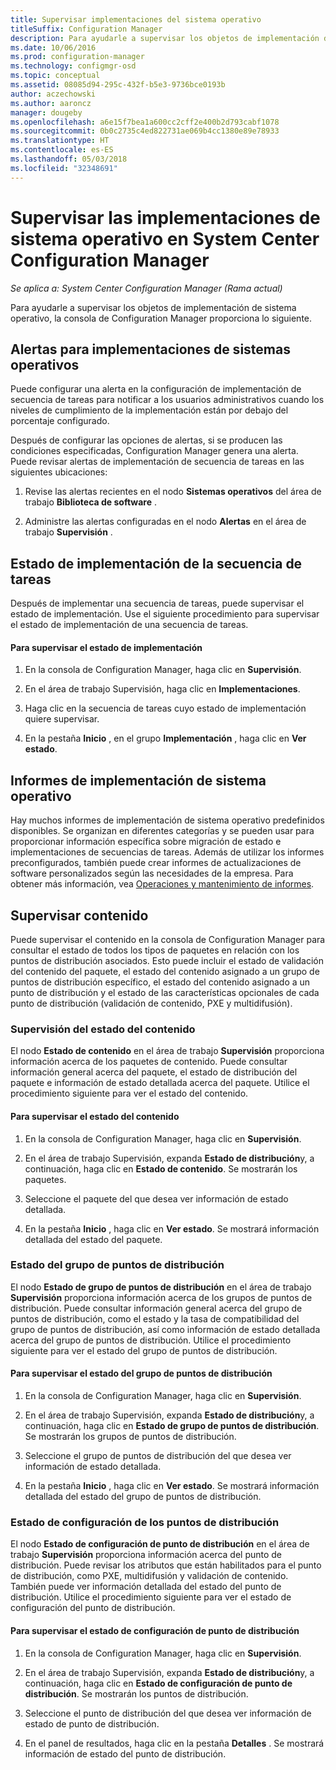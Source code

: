 ```yaml
---
title: Supervisar implementaciones del sistema operativo
titleSuffix: Configuration Manager
description: Para ayudarle a supervisar los objetos de implementación de sistema operativo, la consola de Configuration Manager proporciona varios indicadores de estado, informes y alertas.
ms.date: 10/06/2016
ms.prod: configuration-manager
ms.technology: configmgr-osd
ms.topic: conceptual
ms.assetid: 08085d94-295c-432f-b5e3-9736bce0193b
author: aczechowski
ms.author: aaroncz
manager: dougeby
ms.openlocfilehash: a6e15f7bea1a600cc2cff2e400b2d793cabf1078
ms.sourcegitcommit: 0b0c2735c4ed822731ae069b4cc1380e89e78933
ms.translationtype: HT
ms.contentlocale: es-ES
ms.lasthandoff: 05/03/2018
ms.locfileid: "32348691"
---
```

# <a name="monitor-operating-system-deployments-in-system-center-configuration-manager"></a>Supervisar las implementaciones de sistema operativo en System Center Configuration Manager

*Se aplica a: System Center Configuration Manager (Rama actual)*

Para ayudarle a supervisar los objetos de implementación de sistema operativo, la consola de Configuration Manager proporciona lo siguiente.  


##  <a name="BKMK_OSDAlerts"></a> Alertas para implementaciones de sistemas operativos  
 Puede configurar una alerta en la configuración de implementación de secuencia de tareas para notificar a los usuarios administrativos cuando los niveles de cumplimiento de la implementación están por debajo del porcentaje configurado.  

 Después de configurar las opciones de alertas, si se producen las condiciones especificadas, Configuration Manager genera una alerta. Puede revisar alertas de implementación de secuencia de tareas en las siguientes ubicaciones:  

1.  Revise las alertas recientes en el nodo **Sistemas operativos** del área de trabajo **Biblioteca de software** .  

2.  Administre las alertas configuradas en el nodo **Alertas** en el área de trabajo **Supervisión** .  

##  <a name="BKMK_TSDeployStatus"></a> Estado de implementación de la secuencia de tareas  
 Después de implementar una secuencia de tareas, puede supervisar el estado de implementación. Use el siguiente procedimiento para supervisar el estado de implementación de una secuencia de tareas.  

#### <a name="to-monitor-deployment-status"></a>Para supervisar el estado de implementación  

1.  En la consola de Configuration Manager, haga clic en **Supervisión**.  

2.  En el área de trabajo Supervisión, haga clic en **Implementaciones**.  

3.  Haga clic en la secuencia de tareas cuyo estado de implementación quiere supervisar.  

4.  En la pestaña **Inicio** , en el grupo **Implementación** , haga clic en **Ver estado**.  

##  <a name="BKMK_TSReports"></a> Informes de implementación de sistema operativo  
 Hay muchos informes de implementación de sistema operativo predefinidos disponibles. Se organizan en diferentes categorías y se pueden usar para proporcionar información específica sobre migración de estado e implementaciones de secuencias de tareas. Además de utilizar los informes preconfigurados, también puede crear informes de actualizaciones de software personalizados según las necesidades de la empresa. Para obtener más información, vea [Operaciones y mantenimiento de informes](../../core/servers/manage/operations-and-maintenance-for-reporting.md).  

##  <a name="BKMK_MonitorContent"></a> Supervisar contenido  
 Puede supervisar el contenido en la consola de Configuration Manager para consultar el estado de todos los tipos de paquetes en relación con los puntos de distribución asociados. Esto puede incluir el estado de validación del contenido del paquete, el estado del contenido asignado a un grupo de puntos de distribución específico, el estado del contenido asignado a un punto de distribución y el estado de las características opcionales de cada punto de distribución (validación de contenido, PXE y multidifusión).  

###  <a name="BKMK_ContentStatus"></a> Supervisión del estado del contenido  
 El nodo **Estado de contenido** en el área de trabajo **Supervisión** proporciona información acerca de los paquetes de contenido. Puede consultar información general acerca del paquete, el estado de distribución del paquete e información de estado detallada acerca del paquete. Utilice el procedimiento siguiente para ver el estado del contenido.  

#### <a name="to-monitor-content-status"></a>Para supervisar el estado del contenido  

1.  En la consola de Configuration Manager, haga clic en **Supervisión**.  

2.  En el área de trabajo Supervisión, expanda **Estado de distribución**y, a continuación, haga clic en **Estado de contenido**. Se mostrarán los paquetes.  

3.  Seleccione el paquete del que desea ver información de estado detallada.  

4.  En la pestaña **Inicio** , haga clic en **Ver estado**. Se mostrará información detallada del estado del paquete.  

###  <a name="BKMK_DPGroupStatus"></a> Estado del grupo de puntos de distribución  
 El nodo **Estado de grupo de puntos de distribución** en el área de trabajo **Supervisión** proporciona información acerca de los grupos de puntos de distribución. Puede consultar información general acerca del grupo de puntos de distribución, como el estado y la tasa de compatibilidad del grupo de puntos de distribución, así como información de estado detallada acerca del grupo de puntos de distribución. Utilice el procedimiento siguiente para ver el estado del grupo de puntos de distribución.  

#### <a name="to-monitor-distribution-point-group-status"></a>Para supervisar el estado del grupo de puntos de distribución  

1.  En la consola de Configuration Manager, haga clic en **Supervisión**.  

2.  En el área de trabajo Supervisión, expanda **Estado de distribución**y, a continuación, haga clic en **Estado de grupo de puntos de distribución**. Se mostrarán los grupos de puntos de distribución.  

3.  Seleccione el grupo de puntos de distribución del que desea ver información de estado detallada.  

4.  En la pestaña **Inicio** , haga clic en **Ver estado**. Se mostrará información detallada del estado del grupo de puntos de distribución.  

###  <a name="BKMK_DPConfigStatus"></a> Estado de configuración de los puntos de distribución  
 El nodo **Estado de configuración de punto de distribución** en el área de trabajo **Supervisión** proporciona información acerca del punto de distribución. Puede revisar los atributos que están habilitados para el punto de distribución, como PXE, multidifusión y validación de contenido. También puede ver información detallada del estado del punto de distribución. Utilice el procedimiento siguiente para ver el estado de configuración del punto de distribución.  

#### <a name="to-monitor-distribution-point-configuration-status"></a>Para supervisar el estado de configuración de punto de distribución  

1.  En la consola de Configuration Manager, haga clic en **Supervisión**.  

2.  En el área de trabajo Supervisión, expanda **Estado de distribución**y, a continuación, haga clic en **Estado de configuración de punto de distribución**. Se mostrarán los puntos de distribución.  

3.  Seleccione el punto de distribución del que desea ver información de estado de punto de distribución.  

4.  En el panel de resultados, haga clic en la pestaña **Detalles** . Se mostrará información de estado del punto de distribución.  
